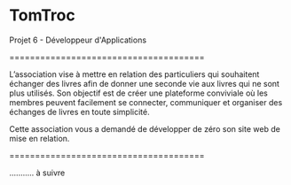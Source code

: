 # TomTroc
 Projet 6 - Développeur d'Applications 

======================================

L’association vise à mettre en relation des particuliers qui souhaitent échanger des livres afin de donner une seconde vie aux livres qui ne sont plus  utilisés. Son objectif est de créer une plateforme conviviale où les membres peuvent facilement se connecter, communiquer et organiser des échanges de livres en toute simplicité.

Cette association vous a demandé de développer de zéro son site web de mise en relation.

======================================

........... à suivre

